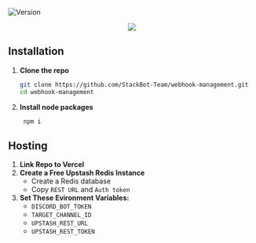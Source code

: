 ![Version](https://img.shields.io/badge/version-v3.0.0-blue)

<center><img src="https://capsule-render.vercel.app/api?type=waving&color=gradient&height=200&section=header&text=Webhook%20Manager&fontSize=80&fontAlignY=35&animation=twinkling&fontColor=gradient"/></center>


## Installation

1. **Clone the repo**  
   ```bash
   git clone https://github.com/StackBot-Team/webhook-management.git
   cd webhook-management


2. **Install node packages**
   ```bash 
    npm i

## Hosting
1. **Link Repo to Vercel**
2. **Create a Free Upstash Redis Instance**
   * Create a Redis database
   * Copy ```REST URL``` and ```Auth token```
3. **Set These Evironment Variables:**
   * ```DISCORD_BOT_TOKEN```
   * ```TARGET_CHANNEL_ID```
   * ```UPSTASH_REST_URL```
   * ```UPSTASH_REST_TOKEN```
